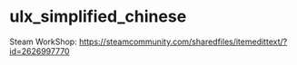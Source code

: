 # ulx_simplified_chinese
Steam WorkShop: https://steamcommunity.com/sharedfiles/itemedittext/?id=2626997770
